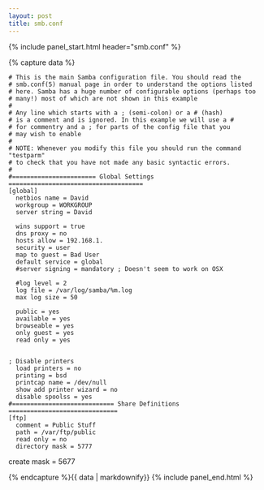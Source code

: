 ```yaml
---
layout: post
title: smb.conf
---
```


{% include panel_start.html header="smb.conf" %}

{% capture data %}

    # This is the main Samba configuration file. You should read the
    # smb.conf(5) manual page in order to understand the options listed
    # here. Samba has a huge number of configurable options (perhaps too
    # many!) most of which are not shown in this example
    #
    # Any line which starts with a ; (semi-colon) or a # (hash) 
    # is a comment and is ignored. In this example we will use a #
    # for commentry and a ; for parts of the config file that you
    # may wish to enable
    #
    # NOTE: Whenever you modify this file you should run the command "testparm"
    # to check that you have not made any basic syntactic errors. 
    #
    #======================= Global Settings =====================================
    [global]
      netbios name = David
      workgroup = WORKGROUP
      server string = David
    
      wins support = true
      dns proxy = no
      hosts allow = 192.168.1.
      security = user
      map to guest = Bad User
      default service = global
      #server signing = mandatory ; Doesn't seem to work on OSX
    
      #log level = 2
      log file = /var/log/samba/%m.log
      max log size = 50
    
      public = yes
      available = yes
      browseable = yes
      only guest = yes
      read only = yes
    
    
    ; Disable printers
      load printers = no
      printing = bsd
      printcap name = /dev/null
      show add printer wizard = no
      disable spoolss = yes
    #============================ Share Definitions ==============================
    [ftp]
      comment = Public Stuff
      path = /var/ftp/public
      read only = no
      directory mask = 5777
   create mask = 5677

{% endcapture %}{{ data | markdownify}}
{% include panel_end.html %}
